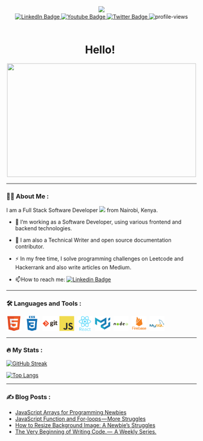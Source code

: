 <div id="header" align="center">
  <img src="https://media.giphy.com/media/dvsjHZc6P3oozpp9I4/giphy.gif" width="300"/>
</div>

<div id="badges" align="center">
  <a href="https://www.linkedin.com/in/okothguya/">
    <img src="https://img.shields.io/badge/LinkedIn-blue?style=for-the-badge&logo=linkedin&logoColor=white" alt="LinkedIn Badge"/>
  </a>
  <a href="https://youtube.com/channel/UCfNNvbCJgte-Jr8qGwukMNQ">
    <img src="https://img.shields.io/badge/YouTube-red?style=for-the-badge&logo=youtube&logoColor=white" alt="Youtube Badge"/>
  </a>
  <a href="https://twitter.com/nelson_guya">
    <img src="https://img.shields.io/badge/Twitter-blue?style=for-the-badge&logo=twitter&logoColor=white" alt="Twitter Badge"/>
  </a>
<img src="https://komarev.com/ghpvc/?username=nelsonkimani63&style=flat-square&color=blue" alt="profile-views" width="150px" height="30"/>
<h1>
  Hello!
  <img src="https://media.giphy.com/media/hvRJCLFzcasrR4ia7z/giphy.gif" width="1px" height="50"/>
</h1>
</div>
 



<div align="center">
  <img src="https://media.giphy.com/media/dWesBcTLavkZuG35MI/giphy.gif" width="500" height="300"/>
</div>

---

### :man_technologist: About Me :

I am a Full Stack Software Developer <img src="https://media.giphy.com/media/WUlplcMpOCEmTGBtBW/giphy.gif" width="30"> from Nairobi, Kenya.

- :telescope: I’m working as a Software Developer, using various frontend and backend technologies.

- :seedling: I am also a Technical Writer and open source documentation contributor.

- :zap: In my free time, I solve programming challenges on Leetcode and Hackerrank and also write articles on Medium.

- :mailbox:How to reach me: [![Linkedin Badge](https://img.shields.io/badge/-nelson-blue?style=flat&logo=Linkedin&logoColor=white)](https://www.linkedin.com/in/okothguya/)

---

### :hammer_and_wrench: Languages and Tools :

<div>
   <img src="https://github.com/devicons/devicon/blob/master/icons/html5/html5-original.svg" title="HTML5" alt="HTML" width="40" height="40"/>&nbsp;
  <img src="https://github.com/devicons/devicon/blob/master/icons/css3/css3-plain-wordmark.svg"  title="CSS3" alt="CSS" width="40" height="40"/>&nbsp;
  <img src="https://github.com/devicons/devicon/blob/master/icons/git/git-original-wordmark.svg" title="Git" **alt="Git" width="40" height="40"/>
  <img src="https://github.com/devicons/devicon/blob/master/icons/javascript/javascript-original.svg" title="JavaScript" alt="JavaScript" width="40" height="40"/>&nbsp;
  <img src="https://github.com/devicons/devicon/blob/master/icons/react/react-original-wordmark.svg" title="React" alt="React" width="40" height="40"/>&nbsp;
  <img src="https://github.com/devicons/devicon/blob/master/icons/materialui/materialui-original.svg" title="Material UI" alt="Material UI" width="40" height="40"/>&nbsp;
  <img src="https://github.com/devicons/devicon/blob/master/icons/nodejs/nodejs-original-wordmark.svg" title="NodeJS" alt="NodeJS" width="40" height="40"/>&nbsp;
  <img src="https://github.com/devicons/devicon/blob/master/icons/firebase/firebase-plain-wordmark.svg" title="Firebase" alt="Firebase" width="40" height="40"/>&nbsp;
  <img src="https://github.com/devicons/devicon/blob/master/icons/mysql/mysql-original-wordmark.svg" title="MySQL"  alt="MySQL" width="40" height="40"/>&nbsp;
</div>

---

### :fire: My Stats :

[![GitHub Streak](http://github-readme-streak-stats.herokuapp.com?user=nelsonkimani63&theme=dark&background=000000)](https://git.io/streak-stats)

[![Top Langs](https://github-readme-stats.vercel.app/api/top-langs/?username=nelsonkimani63&layout=compact&theme=vision-friendly-dark)](https://github.com/nelsonkimani63/github-readme-stats)

---

### :writing_hand: Blog Posts :

<!-- BLOG-POST-LIST:START -->
- [JavaScript Arrays for Programming Newbies](https://medium.com/codex/javascript-arrays-for-programming-newbies-ec269ec0bbaa?source=rss-a8c0e09391f1------2)
- [JavaScript Function and For-loops — More Struggles](https://medium.com/codex/javascript-function-and-for-loops-more-struggles-89ee21ffc0?source=rss-a8c0e09391f1------2)
- [How to Resize Background Image: A Newbie’s Struggles](https://nelsonkimani63.medium.com/how-to-resize-background-image-what-i-learned-45ea077e0265?source=rss-a8c0e09391f1------2)
- [The Very Beginning of Writing Code. —  A Weekly Series.](https://nelsonkimani63.medium.com/the-very-beginning-of-writing-code-a-weekly-series-a68624668972?source=rss-a8c0e09391f1------2)
<!-- BLOG-POST-LIST:END -->
